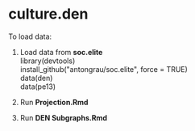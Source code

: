# culture.den

To load data: <br>

1) Load data from __soc.elite__ <br>
library(devtools) <br>
install_github("antongrau/soc.elite", force = TRUE) <br>
data(den) <br>
data(pe13) <br>

2) Run __Projection.Rmd__
3) Run __DEN Subgraphs.Rmd__
